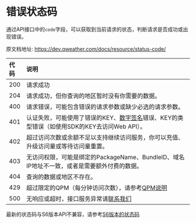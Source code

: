 # 错误状态码

通过API接口中的`code`字段，可以获取到当前请求的状态，判断请求是否成功或出现错误。

原文档地址: https://dev.qweather.com/docs/resource/status-code/

| 代码 | 说明                                                         |
| :--- | :----------------------------------------------------------- |
| 200  | 请求成功                                                     |
| 204  | 请求成功，但你查询的地区暂时没有你需要的数据。               |
| 400  | 请求错误，可能包含错误的请求参数或缺少必选的请求参数。       |
| 401  | 认证失败，可能使用了错误的KEY、[数字签名](https://dev.qweather.com/docs/resource/signature-auth/)错误、KEY的类型错误（如使用SDK的KEY去访问Web API）。 |
| 402  | 超过访问次数或余额不足以支持继续访问服务，你可以充值、升级访问量或等待访问量重置。 |
| 403  | 无访问权限，可能是绑定的PackageName、BundleID、域名IP地址不一致，或者是需要额外付费的数据。 |
| 404  | 查询的数据或地区不存在。                                     |
| 429  | 超过限定的QPM（每分钟访问次数），请参考[QPM说明](https://dev.qweather.com/docs/resource/glossary/#qpm) |
| 500  | 无响应或超时，接口服务异常请[联系我们](https://www.qweather.com/contact) |

最新的状态码与S6版本API不兼容，请参考[S6版本的状态码](https://dev.qweather.com/docs/legacy/api/s6/#status-code)